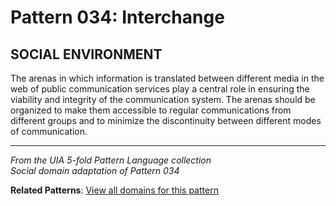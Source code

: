 # Pattern 034: Interchange

## SOCIAL ENVIRONMENT

The arenas in which information is translated between different media in the web of public communication services play a central role in ensuring the viability and integrity of the communication system. The arenas should be organized to make them accessible to regular communications from different groups and to minimize the discontinuity between different modes of communication.

---

*From the UIA 5-fold Pattern Language collection*  
*Social domain adaptation of Pattern 034*

**Related Patterns**: [View all domains for this pattern](../../UIA/md/T034%20Interchange.md)
